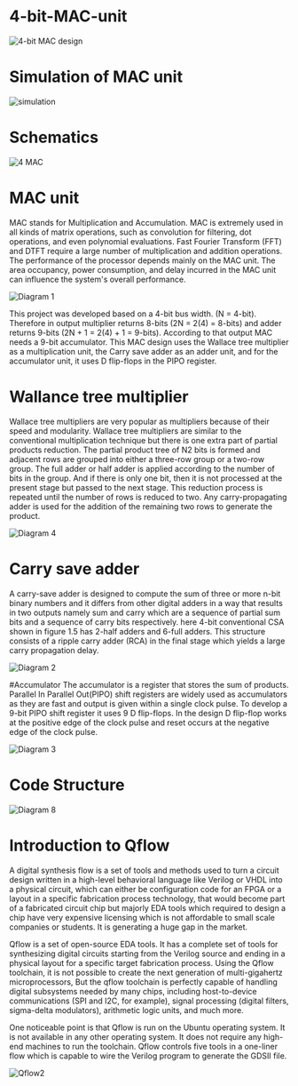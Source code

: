 # 4-bit-MAC-unit
![4-bit MAC design](https://github.com/RukmiChavda/4-bit-MAC-unit/assets/82014536/b4de0fde-0ac0-4bf6-970c-923eff331579)

# Simulation of MAC unit
![simulation](https://github.com/RukmiChavda/4-bit-MAC-unit/assets/82014536/131f8350-687e-4ade-8d88-395ecc04953a)

# Schematics
![4 MAC](https://github.com/RukmiChavda/4-bit-MAC-unit/assets/82014536/5272d8d3-0bfc-4d19-a974-d1774ae0cdce)


# MAC unit 
MAC stands for Multiplication and Accumulation. MAC is extremely used in all kinds of matrix operations, such as convolution for filtering, dot operations, and even polynomial evaluations. Fast Fourier Transform (FFT) and DTFT require a large number of multiplication and addition operations. The performance of the processor depends mainly on the MAC unit. The area occupancy, power consumption, and delay incurred in the MAC unit can influence the system's overall performance. 

![Diagram 1](https://github.com/RukmiChavda/4-bit-MAC-unit/assets/82014536/65c8947b-6a28-4721-b8d1-2b7618b8bb6d)

This project was developed based on a 4-bit bus width. (N = 4-bit). Therefore in output  multiplier returns  8-bits (2N = 2(4) = 8-bits) and adder returns 9-bits (2N + 1 = 2(4) + 1 = 9-bits). According to that output MAC needs a 9-bit accumulator. This MAC design uses the Wallace tree multiplier as a multiplication unit, the Carry save adder as an adder unit, and for the accumulator unit, it uses D flip-flops in the PIPO register.

# Wallance tree multiplier
Wallace tree multipliers are very popular as multipliers because of their speed and modularity. Wallace tree multipliers are similar to the conventional multiplication technique but there is one extra part of partial products reduction. The partial product tree of  N2 bits is
formed and adjacent rows are grouped into either a three-row group or a two-row group. The full adder or half adder is applied according to the number of bits in the group. And if there is only one bit, then it is not processed at the present stage but passed to the next stage. This reduction process is repeated until the number of rows is reduced to two. Any carry-propagating adder is used for the addition of the remaining two rows to generate the product. 

![Diagram 4](https://github.com/RukmiChavda/4-bit-MAC-unit/assets/82014536/07cf8ed1-05ff-472a-9c98-5d7cef3ca1f4)

# Carry save adder
A carry-save adder is designed to compute the sum of three or more n-bit binary numbers and it differs from other digital adders in a way that results in two outputs namely sum and carry which are a sequence of partial sum bits and a sequence of carry bits respectively. here 4-bit conventional CSA shown in figure 1.5 has 2-half adders and 6-full adders. This structure consists of a ripple carry adder (RCA) in the final stage which yields a large carry propagation delay. 

![Diagram 2](https://github.com/RukmiChavda/4-bit-MAC-unit/assets/82014536/7f978d12-eb15-4a6c-84d1-12be4d8b9dff)

#Accumulator 
The accumulator is a register that stores the sum of products. Parallel In Parallel Out(PIPO) shift registers are widely used as accumulators as they are fast and output is given within a single clock pulse. To develop a 9-bit PIPO shift register it uses 9  D flip-flops. In the design D flip-flop works at the positive edge of the clock pulse and reset occurs at the negative edge of the clock pulse. 

![Diagram 3](https://github.com/RukmiChavda/4-bit-MAC-unit/assets/82014536/1e335f4d-1fe1-46c7-b7cd-63cac7933252)

# Code Structure 

![Diagram 8](https://github.com/RukmiChavda/4-bit-MAC-unit/assets/82014536/18501ee1-6f7c-4b0d-a0e7-118b3bfa6bd6)

# Introduction to Qflow
A digital synthesis flow is a set of tools and methods used to turn a circuit design written in a high-level behavioral language like Verilog or VHDL into a physical circuit, which can either be configuration code for an FPGA or a layout in a specific fabrication process technology, that would become part of a fabricated circuit chip but majorly EDA tools which required to design a chip have very expensive licensing which is not affordable to small scale companies or students. It is generating a huge gap in the market.

Qflow is a set of open-source EDA tools. It has a complete set of tools for synthesizing digital circuits starting from the Verilog source and ending in a physical layout for a specific target fabrication process. Using the Qflow toolchain, it is not possible to create the next generation of multi-gigahertz microprocessors, But the qflow toolchain is perfectly capable of handling digital subsystems needed by many chips, including host-to-device communications (SPI and I2C, for example), signal processing (digital filters, sigma-delta modulators), arithmetic logic units, and much more. 

One noticeable point is that Qflow is run on the Ubuntu operating system. It is not available in any other operating system. It does not require any high-end machines to run the toolchain. Qflow controls five tools in a one-liner flow which is capable to wire the Verilog program to generate the GDSII file. 

![Qflow2](https://github.com/RukmiChavda/4-bit-MAC-unit/assets/82014536/eafc62ac-baf5-4e3d-9858-0de4d28a5497)


# 
